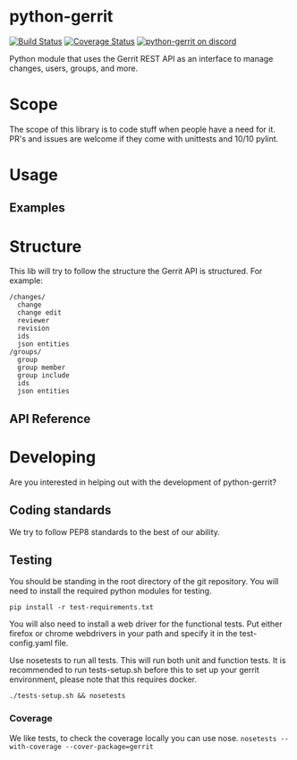 python-gerrit
=============
[![Build Status](https://travis-ci.org/gillarkod/python-gerrit.svg?branch=master)](https://travis-ci.org/gillarkod/python-gerrit)
[![Coverage Status](https://coveralls.io/repos/github/gillarkod/python-gerrit/badge.svg?branch=master&bust=1)](https://coveralls.io/github/gillarkod/python-gerrit?branch=master)
[![python-gerrit on discord](https://img.shields.io/badge/discord-general@python--gerrit-738bd7.svg?style=flat)](https://discord.gg/012Ch20uOuaAtn5su)

Python module that uses the Gerrit REST API as an interface to manage changes, users, groups, and more.

# Scope
The scope of this library is to code stuff when people have a need for it.
PR's and issues are welcome if they come with unittests and 10/10 pylint.

# Usage

## Examples

# Structure
This lib will try to follow the structure the Gerrit API is structured.
For example:
```
/changes/
  change
  change edit
  reviewer
  revision
  ids
  json entities
/groups/
  group
  group member
  group include
  ids
  json entities
```

## API Reference

# Developing
Are you interested in helping out with the development of python-gerrit?

## Coding standards
We try to follow PEP8 standards to the best of our ability.

## Testing
You should be standing in the root directory of the git repository.
You will need to install the required python modules for testing.

`pip install -r test-requirements.txt`

You will also need to install a web driver for the functional tests. Put either firefox or chrome webdrivers in your path and specify it in the test-config.yaml file.

Use nosetests to run all tests. This will run both unit and function tests. It is recommended to run tests-setup.sh before this to set up your gerrit environment, please note that this requires docker.
```
./tests-setup.sh && nosetests
```

### Coverage
We like tests, to check the coverage locally you can use nose.
`nosetests --with-coverage --cover-package=gerrit`
